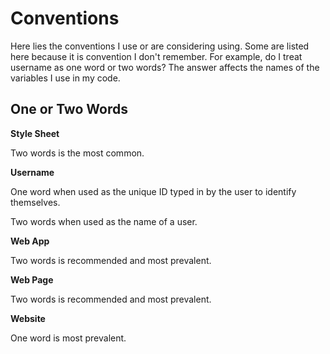 # Conventions

Here lies the conventions I use or are considering using.  Some are listed here
because it is convention I don't remember.  For example, do I treat username as
one word or two words?  The answer affects the names of the variables I use in
my code.


## One or Two Words

**Style Sheet**

Two words is the most common.

**Username**

One word when used as the unique ID typed in by the user to identify themselves.

Two words when used as the name of a user.

**Web App**

Two words is recommended and most prevalent.

**Web Page**

Two words is recommended and most prevalent.

**Website**

One word is most prevalent.
